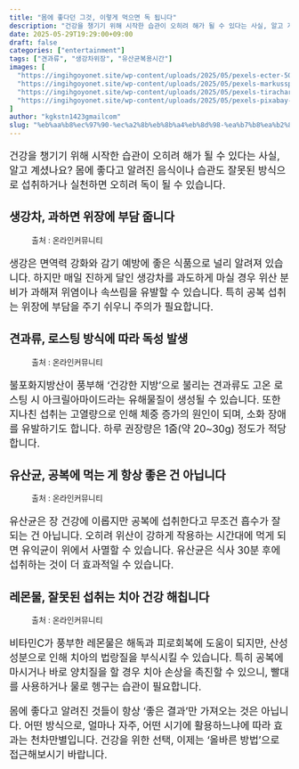 ```yaml
---
title: "몸에 좋다던 그것, 이렇게 먹으면 독 됩니다"
description: "건강을 챙기기 위해 시작한 습관이 오히려 해가 될 수 있다는 사실, 알고 계셨나요? 몸에 좋다고 알려진 음식이나 습관도 잘못된 방식으로 섭취하거나 실천하면 오히려 독이 될 수 있습니다."
date: 2025-05-29T19:29:00+09:00
draft: false
categories: ["entertainment"]
tags: ["견과류", "생강차위장", "유산균복용시간"]
images: [
  "https://ingihgoyonet.site/wp-content/uploads/2025/05/pexels-ecter-504261647-16122311-1-1024x683.jpg"
  "https://ingihgoyonet.site/wp-content/uploads/2025/05/pexels-markusspiske-227735-1024x683.jpg"
  "https://ingihgoyonet.site/wp-content/uploads/2025/05/pexels-tirachard-kumtanom-112571-733851-1024x683.jpg"
  "https://ingihgoyonet.site/wp-content/uploads/2025/05/pexels-pixabay-461337-865x1024.jpg"
]
author: "kgkstn1423gmailcom"
slug: "%eb%aa%b8%ec%97%90-%ec%a2%8b%eb%8b%a4%eb%8d%98-%ea%b7%b8%ea%b2%83-%ec%9d%b4%eb%a0%87%ea%b2%8c-%eb%a8%b9%ec%9c%bc%eb%a9%b4-%eb%8f%85-%eb%90%a9%eb%8b%88%eb%8b%a4"
---
```


<p style="font-size:18px">건강을 챙기기 위해 시작한 습관이 오히려 해가 될 수 있다는 사실, 알고 계셨나요? 몸에 좋다고 알려진 음식이나 습관도 잘못된 방식으로 섭취하거나 실천하면 오히려 독이 될 수 있습니다.</p> <h2 >생강차, 과하면 위장에 부담 줍니다</h2> <figure ><img src="https://ingihgoyonet.site/wp-content/uploads/2025/05/pexels-ecter-504261647-16122311-1-1024x683.jpg" alt="" style="aspect-ratio:16/9;object-fit:cover"/><figcaption >출처 : 온라인커뮤니티</figcaption></figure> <p style="font-size:18px">생강은 면역력 강화와 감기 예방에 좋은 식품으로 널리 알려져 있습니다. 하지만 매일 진하게 달인 생강차를 과도하게 마실 경우 위산 분비가 과해져 위염이나 속쓰림을 유발할 수 있습니다. 특히 공복 섭취는 위장에 부담을 주기 쉬우니 주의가 필요합니다.</p> <h2 >견과류, 로스팅 방식에 따라 독성 발생</h2> <figure ><img src="https://ingihgoyonet.site/wp-content/uploads/2025/05/pexels-markusspiske-227735-1024x683.jpg" alt="" style="aspect-ratio:16/9;object-fit:cover"/><figcaption >출처 : 온라인커뮤니티</figcaption></figure> <p style="font-size:18px">불포화지방산이 풍부해 ‘건강한 지방’으로 불리는 견과류도 고온 로스팅 시 아크릴아마이드라는 유해물질이 생성될 수 있습니다. 또한 지나친 섭취는 고열량으로 인해 체중 증가의 원인이 되며, 소화 장애를 유발하기도 합니다. 하루 권장량은 1줌(약 20~30g) 정도가 적당합니다.</p> <h2 >유산균, 공복에 먹는 게 항상 좋은 건 아닙니다</h2> <figure ><img src="https://ingihgoyonet.site/wp-content/uploads/2025/05/pexels-tirachard-kumtanom-112571-733851-1024x683.jpg" alt="" style="aspect-ratio:16/9;object-fit:cover"/><figcaption >출처 : 온라인커뮤니티</figcaption></figure> <p style="font-size:18px">유산균은 장 건강에 이롭지만 공복에 섭취한다고 무조건 흡수가 잘 되는 건 아닙니다. 오히려 위산이 강하게 작용하는 시간대에 먹게 되면 유익균이 위에서 사멸할 수 있습니다. 유산균은 식사 30분 후에 섭취하는 것이 더 효과적일 수 있습니다.</p> <h2 >레몬물, 잘못된 섭취는 치아 건강 해칩니다</h2> <figure ><img src="https://ingihgoyonet.site/wp-content/uploads/2025/05/pexels-pixabay-461337-865x1024.jpg" alt="" style="aspect-ratio:16/9;object-fit:cover"/><figcaption >출처 : 온라인커뮤니티</figcaption></figure> <p style="font-size:18px">비타민C가 풍부한 레몬물은 해독과 피로회복에 도움이 되지만, 산성 성분으로 인해 치아의 법랑질을 부식시킬 수 있습니다. 특히 공복에 마시거나 바로 양치질을 할 경우 치아 손상을 촉진할 수 있으니, 빨대를 사용하거나 물로 헹구는 습관이 필요합니다.</p> <p style="font-size:18px">몸에 좋다고 알려진 것들이 항상 ‘좋은 결과’만 가져오는 것은 아닙니다. 어떤 방식으로, 얼마나 자주, 어떤 시기에 활용하느냐에 따라 효과는 천차만별입니다. 건강을 위한 선택, 이제는 ‘올바른 방법’으로 접근해보시기 바랍니다.</p>